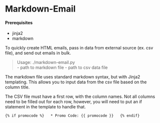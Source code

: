 Markdown-Email
==============

#### Prerequisites
* jinja2
* markdown

To quickly create HTML emails, pass in data from external source (ex. csv file), and send out emails in bulk.

> Usage: ./markdown-email.py <markdown file> <csv file>  
>    <markdown file> - path to markdown file
>    <csv file> - path to csv data file

The markdown file uses standard markdown syntax, but with Jinja2 templating. This allows you to input data from the csv file based on the column title.

The CSV file must have a first row, with the column names. Not all columns need to be filled out for each row, however, you will need to put an if statement in the template to handle that.

`{% if promocode %}  
    * Promo Code: {{ promocode }}  
{% endif}`
